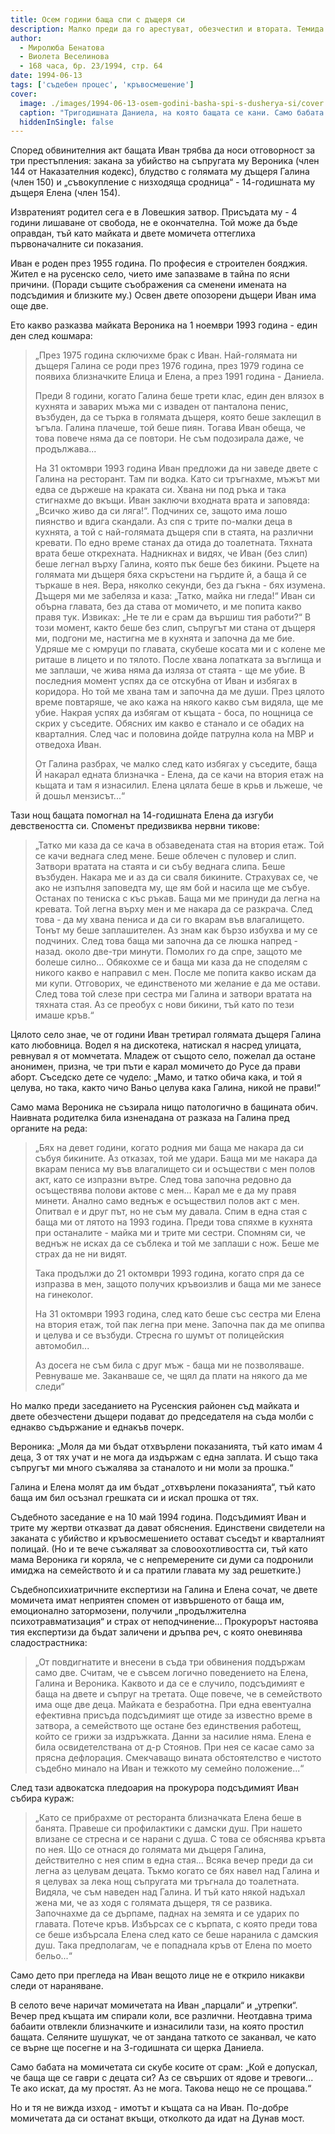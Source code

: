 ```yaml
---
title: Осем години баща спи с дъщеря си
description: Малко преди да го арестуват, обезчестил и втората. Темида е на пьт да го оправдае, за да продолжи кровосмешението и с другите две
author: 
  - Миролюба Бенатова
  - Виолета Веселинова
  - 168 часа, бр. 23/1994, стр. 64
date: 1994-06-13
tags: ['съдебен процес', 'кръвосмешение']
cover:
  image: ./images/1994-06-13-osem-godini-basha-spi-s-dusherya-si/cover.webp
  caption: "Тригодишната Даниела, на която бащата се кани. Само бабата се топи от срам. Снимка: Георги Славков"
  hiddenInSingle: false
---
```


Според обвинителния акт бащата Иван трябва да носи отговорност за три престъпления: закана за убийство на съпругата му Вероника (член 144 от Наказателния кодекс), блудство с голямата му дъщеря Галина (член 150) и „съвокупление с низходяща сродница“ - 14-годишната му дъщеря Елена (член 154).

Извратеният родител сега е в Ловешкия затвор. Присъдата му - 4 години лишаване от свобода, не е окончателна. Той може да бъде оправдан, тъй като майката и двете момичета оттеглиха първоначалните си показания.

Иван е роден през 1955 година. По професия е строителен бояджия. Жител е на русенско село, чието име запазваме в тайна по ясни причини. (Поради същите съображения са сменени имената на подсъдимия и близките му.) Освен двете опозорени дъщери Иван има още две.

Ето какво разказва майката Вероника на 1 ноември 1993 година - един ден след кошмара:

> „През 1975 година сключихме брак с Иван. Най-голямата ни дъщеря Галина се роди през 1976 година, през 1979 година се появиха близначките Елица и Елена, а през 1991 година - Даниела.
>
> Преди 8 години, когато Галина беше трети клас, един ден влязох в кухнята и заварих мъжа ми с изваден от панталона пенис, възбуден, да се търка в голямата дъщеря, която беше заклещил в ъгъла. Галина плачеше, той беше пиян. Тогава Иван обеща, че това повече няма да се повтори. Не съм подозирала даже, че продължава...
>
> На 31 октомври 1993 година Иван предложи да ни заведе двете с Галина на ресторант. Там пи водка. Като си тръгнахме, мъжът ми едва се държеше на краката си. Хвана ни под ръка и така стигнахме до вкъщи. Иван заключи входната врата и заповяда: „Всичко живо да си ляга!“. Подчиних се, защото има лошо пиянство и вдига скандали. Аз спя с трите по-малки деца в кухнята, а той с най-голямата дъщеря спи в стаята, на различни кревати. По едно време станах да отида до тоалетната. Тяхната врата беше открехната. Надникнах и видях, че Иван (без слип) беше легнал върху Галина, която пък беше без бикини. Ръцете на голямата ми дъщеря бяха скръстени на гърдите й, а баща й се търкаше в нея. Вера, няколко секунди, без да гъкна - бях изумена. Дъщеря ми ме забеляза и каза: „Татко, майка ни гледа!“ Иван си обърна главата, без да става от момичето, и ме попита какво правя тук. Извиках: „Не те ли е срам да вършиш тия работи?“ В този момент, както беше без слип, съпругът ми стана от дъщеря ми, подгони ме, настигна ме в кухнята и започна да ме бие. Удряше ме с юмруци по главата, скубеше косата ми и с колене ме риташе в лицето и по тялото. После хвана лопатката за въглища и ме заплаши, че жива няма да изляза от стаята - ще ме убие. В последния момент успях да се отскубна от Иван и избягах в коридора. Но той ме хвана там и започна да ме души. През цялото време повтаряше, че ако кажа на някого какво съм видяла, ще ме убие. Накрая успях да избягам от къщата - боса, по нощница се скрих у съседите. Обясних им какво е станало и се обадих на кварталния. След час и половина дойде патрулна кола на МВР и отведоха Иван.
>
> От Галина разбрах, че малко след като избягах у съседите, баща Й накарал едната близначка - Елена, да се качи на втория етаж на кьщата и там я изнасилил. Елена цялата беше в крьв и льжеше, че й дошьл мензисът...“

Тази нощ бащата помогнал на 14-годишната Елена да изгуби девствеността си. Споменът предизвиква нервни тикове:

> „Татко ми каза да се кача в обзаведената стая на втория етаж. Той се качи веднага след мене. Беше облечен с пуловер и слип. Затвори вратата на стаята и си събу веднага слипа. Беше възбуден. Накара ме и аз да си сваля бикините. Страхувах се, че ако не изпълня заповедта му, ще ям бой и насила ще ме събуе. Останах по тениска с къс ръкав. Баща ми ме принуди да легна на кревата. Той легна върху мен и ме накара да се разкрача. След това - да му хвана пениса и да си го вкарам във влагалището. Тонът му беше заплашителен. Аз знам как бързо избухва и му се подчиних. След това баща ми започна да се люшка напред - назад. около две-три минути. Помолих го да спре, защото ме болеше силно... Обякохме се и баща ми каза да не споделям с никого какво е направил с мен. После ме попита какво искам да ми купи. Отговорих, че единственото ми желание е да ме остави. След това той слезе при сестра ми Галина и затвори вратата на тяхната стая. Аз се преобух с нови бикини, тъй като по тези имаше кръв.“

Цялото село знае, че от години Иван третирал голямата дъщеря Галина като любовница. Водел я на дискотека, натискал я насред улицата, ревнувал я от момчетата. Младеж от същото село, пожелал да остане анонимен, призна, че три пъти е карал момичето до Русе да прави аборт. Съседско дете се чудело: „Мамо, и татко обича кака, и той я целува, но така, както чичо Ваньо целува кака Галина, никой не прави!“

Само мама Вероника не съзирала нищо патологично в бащината обич. Наивната родителка била изненадана от разказа на Галина пред органите на реда:

> „Бях на девет години, когато родния ми баща ме накара да си събуя бикините. Аз отказах, той ме удари. Баща ми ме накара да вкарам пениса му във влагалището си и осъществи с мен полов акт, като се изпразни вътре. След това започна редовно да осъществява полови актове с мен... Карал ме е да му правя минети. Анално само веднъж е осъществил полов акт с мен. Опитвал е и друг път, но не съм му давала. Спим в една стая с баща ми от лятото на 1993 година. Преди това спяхме в кухнята при останалите - майка ми и трите ми сестри. Спомням си, че веднъж не исках да се съблека и той ме заплаши с нож. Беше ме страх да не ни видят.
>
> Така продължи до 21 октомври 1993 година, когато спря да се изпразва в мен, защото получих кръвоизлив и баща ми ме занесе на гинеколог.
>
> На 31 октомври 1993 година, след като беше със сестра ми Елена на втория етаж, той пак легна при мене. Започна пак да ме опипва и целува и се възбуди. Стресна го шумът от полицейския автомобил...
>
> Аз досега не съм била с друг мъж - баща ми не позволяваше. Ревнуваше ме. Заканваше се, че щял да плати на някого да ме следи“

Но малко преди заседанието на Русенския районен съд майката и двете обезчестени дъщери подават до председателя на съда молби с еднакво съдържание и еднакъв почерк.

Вероника: „Моля да ми бъдат отхвърлени показанията, тъй като имам 4 деца, 3 от тях учат и не мога да издържам с една заплата. И също така съпругът ми много съжалява за станалото и ни моли за прошка.“

Галина и Елена молят да им бъдат „отхвърлени показанията“, тъй като баща им бил осъзнал грешката си и искал прошка от тях.

Съдебното заседание е на 10 май 1994 година. Подсъдимият Иван и трите му жертви отказват да дават обяснения. Единствени свидетели на заканата с убийство и кръвосмешението остават съседът и кварталният полицай. (Но и те вече съжаляват за словоохотливостта си, тъй като мама Вероника ги коряла, че с непремерените си думи са подронили имиджа на семейството ѝ и са пратили главата му зад решетките.)

Съдебнопсихиатричните експертизи на Галина и Елена сочат, че двете момичета имат неприятен спомен от извършеното от баща им, емоционално затормозени, получили „продължителна психотравматизация“ и страх от неподчинение... Прокурорът настоява тия експертизи да бъдат заличени и дръпва реч, с която оневинява сладострастника:

>„От повдигнатите и внесени в съда три обвинения поддържам само две. Считам, че е съвсем логично поведението на Елена, Галина и Вероника. Каквото и да се е случило, подсъдимият е баща на двете и съпруг на третата. Още повече, че в семейството има още две деца. Майката е безработна. При една евентуална ефективна присъда подсъдимият ще отиде за известно време в затвора, а семейството ще остане без единствения работещ, който се грижи за издръжката. Данни за насилие няма. Елена е била освидетелствана от д-р Стоянов. При нея се касае само за прясна дефлорация. Смекчаващо вината обстоятелство е чистото съдебно минало на Иван и тежкото му семейно положение...“

След тази адвокатска пледоария на прокурора подсъдимият Иван събира кураж:

> „Като се прибрахме от ресторанта близначката Елена беше в банята. Правеше си профилактики с дамски душ. При нашето влизане се стресна и се нарани с душа. С това се обяснява кръвта по нея. Що се отнася до голямата ми дъщеря Галина, действително с нея спим в една стая... Всяка вечер преди да си легна аз целувам децата. Тъкмо когато се бях навел над Галина и я целувах за лека нощ съпругата ми тръгнала до тоалетната. Видяла, че съм наведен над Галина. И тъй като някой надъхал жена ми, че аз ходя с голямата дъщеря, тя се развика. Започнахме да се дърпаме, паднах на земята и се ударих по главата. Потече кръв. Избърсах се с кърпата, с която преди това се беше избърсала Елена след като се беше наранила с дамския душ. Така предполагам, че е попаднала кръв от Елена по моето бельо...“

Само дето при прегледа на Иван вещото лице не е открило никакви следи от нараняване.

В селото вече наричат момичетата на Иван „парцали“ и „утрепки“. Вечер пред къщата им спирали коли, все различни. Неотдавна трима бабаити отвлекли близначките и изнасилили тази, на която простил бащата. Селяните шушукат, че от зандана таткото се заканвал, че като се върне ще посегне и на 3-годишната си щерка Даниела.

Само бабата на момичетата си скубе косите от срам: „Кой е допускал, че баща ще се гаври с децата си? Аз се свърших от ядове и тревоги... Те ако искат, да му простят. Аз не мога. Такова нещо не се прощава.“

Но и тя не вижда изход - имотът и къщата са на Иван. По-добре момичетата да си останат вкъщи, отколкото да идат на Дунав мост.
